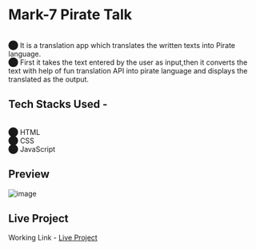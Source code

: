 # Mark-7 Pirate Talk
<br>⬤ It is a translation app which translates the written texts into Pirate language.
<br>⬤  First it takes the text entered by the user as input,then it converts the text with help of fun translation API into pirate language and displays the translated as the output.
## Tech Stacks Used -
<br>⬤ HTML<br>
⬤ CSS<br>
⬤ JavaScript<br>
## Preview
![image](https://user-images.githubusercontent.com/94648812/189237417-29d36938-1d18-48f8-ae8f-6daca62c9662.png) <br>
## Live Project
Working Link - <a href="https://pirate-talk-by-sunny.netlify.app/" target="_blank">Live Project</a>


